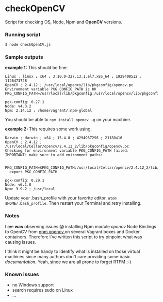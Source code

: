 # checkOpenCV
Script for checking OS, Node, Npm and **OpenCV** versions.

### Running script

```bash
$ node checkOpenCV.js
```

### Sample outputs

**example 1:** This should be fine:
```
Linux ; linux ; x64 ; 3.10.0-327.13.1.el7.x86_64 ; 1929408512 ; 1126473728
OpenCV ; 2.4.12 ; /usr/local/opencv/lib/pkgconfig/opencv.pc
Environment variable PKG_CONFIG_PATH is OK
PKG_CONFIG_PATH=/usr/local/lib/pkgconfig:/usr/local/opencv/lib/pkgconfig/

pgk-config: 0.27.1
Node: v4.3.2
Npm: 2.14.12 ; /home/vagrant/.npm-global
```
You should be able to `npm install opencv -g` on your machine.

**example 2:** This requires some work using.

```
Darwin ; darwin ; x64 ; 15.4.0 ; 4294967296 ; 21180416
OpenCV ; 2.4.12 ; /usr/local/Cellar/opencv/2.4.12_2/lib/pkgconfig/opencv.pc
Checking for environment variable PKG_CONFIG_PATH failed.
IMPORTANT: make sure to add enironment paths:

  PKG_CONFIG_PATH=$PKG_CONFIG_PATH:/usr/local/Cellar/opencv/2.4.12_2/lib/pkgconfig
  export PKG_CONFIG_PATH

pgk-config: 0.29.1
Node: v6.1.0
Npm: 3.9.2 ; /usr/local

```
Update your .bash_profile with your favorite editor. `atom $HOME/.bash_profile`.
Then restart your Terminal and retry installing.

### Notes
I ~~am~~ __was__ observing issues 😱 installing Npm module _opencv_ Node Bindings to OpenCV from [npm opencv ](https://www.npmjs.com/package/opencv) on several Vagrant boxes and Docker containers.
Therefore I've written this script to try pinpoint what was causing issues.

I think it might be handy to identify what is installed on those virtual machines since many authors don't care providing some basic _documentation_.
Yeah, since we are all prone to forget RTFM ;-)

### Known issues
- no Windows support
- search requires sudo on Linux
- ...
